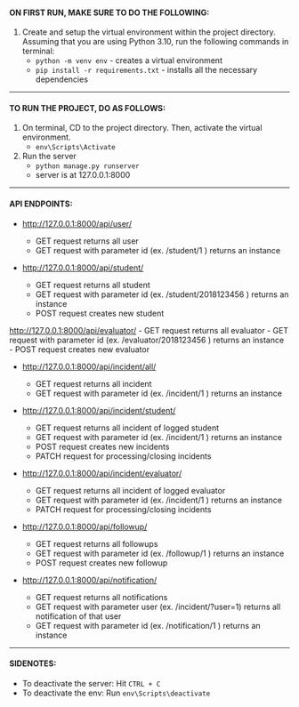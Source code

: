 #### **ON FIRST RUN, MAKE SURE TO DO THE FOLLOWING:**
1. Create and setup the virtual environment within the project directory. Assuming that you are using Python 3.10, run the following commands in terminal:
    - `python -m venv env` - creates a virtual environment
    - `pip install -r requirements.txt` - installs all the necessary dependencies

---

#### **TO RUN THE PROJECT, DO AS FOLLOWS:**
1. On terminal, CD to the project directory. Then, activate the virtual environment.
    - `env\Scripts\Activate`
2. Run the server
    - `python manage.py runserver`
    - server is at 127.0.0.1:8000

---

#### **API ENDPOINTS:**
- http://127.0.0.1:8000/api/user/
    - GET request returns all user
    - GET request with parameter id (ex. /student/1 ) returns an instance

- http://127.0.0.1:8000/api/student/
    - GET request returns all student
    - GET request with parameter id (ex. /student/2018123456 ) returns an instance
    - POST request creates new student

http://127.0.0.1:8000/api/evaluator/
    - GET request returns all evaluator
    - GET request with parameter id (ex. /evaluator/2018123456 ) returns an instance
    - POST request creates new evaluator

- http://127.0.0.1:8000/api/incident/all/
    - GET request returns all incident
    - GET request with parameter id (ex. /incident/1 ) returns an instance

- http://127.0.0.1:8000/api/incident/student/
    - GET request returns all incident of logged student
    - GET request with parameter id (ex. /incident/1 ) returns an instance
    - POST request creates new incidents
    - PATCH request for processing/closing incidents
    
- http://127.0.0.1:8000/api/incident/evaluator/
    - GET request returns all incident of logged evaluator
    - GET request with parameter id (ex. /incident/1 ) returns an instance
    - PATCH request for processing/closing incidents

- http://127.0.0.1:8000/api/followup/
    - GET request returns all followups
    - GET request with parameter id (ex. /followup/1 ) returns an instance
    - POST request creates new followup

- http://127.0.0.1:8000/api/notification/
    - GET request returns all notifications
    - GET request with parameter user (ex. /incident/?user=1) returns all notification of that user
    - GET request with parameter id (ex. /notification/1 ) returns an instance
---

#### **SIDENOTES:**
- To deactivate the server: Hit `CTRL + C`
- To deactivate the env: Run `env\Scripts\deactivate`